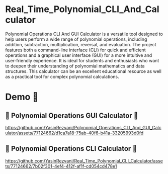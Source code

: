 # Real_Time_Polynomial_CLI_And_Calculator
Polynomial Operations CLI And GUI Calculator is a versatile tool designed to help users perform a wide range of polynomial operations, including addition, subtraction, multiplication, reversal, and evaluation. The project features both a command-line interface (CLI) for quick and efficient operations and a graphical user interface (GUI) for a more intuitive and user-friendly experience. It is ideal for students and enthusiasts who want to deepen their understanding of polynomial mathematics and data structures. This calculator can be an excellent educational resource as well as a practical tool for complex polynomial calculations.

# Demo :tada:

## :mega: Polynomial Operations GUI Calculator :mega:
https://github.com/YasinRezvani/Polynomial_Operations_CLI_And_GUI_Calculator/assets/77124662/d1ca7a18-75ab-40f6-b41a-33205993d0fd

## 🌸 Polynomial Operations CLI Calculator 🌸
https://github.com/YasinRezvani/Real_Time_Polynomial_CLI_Calculator/assets/77124662/7b02f301-4ef4-412f-af1f-cd054cd478e1


